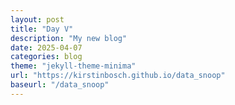 ```yaml
---
layout: post
title: "Day V"
description: "My new blog"
date: 2025-04-07
categories: blog
theme: "jekyll-theme-minima"
url: "https://kirstinbosch.github.io/data_snoop"
baseurl: "/data_snoop"
---
```

